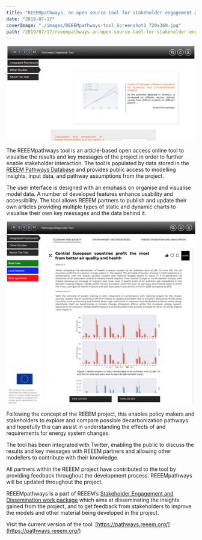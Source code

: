 ```yaml
---
title: "REEEMpathways, an open source tool for stakeholder engagement and pathway diagnostics"
date: "2019-07-17"
coverImage: "./images/REEEMpathways-tool_Screenshot1_720x360.jpg"
path: /2019/07/17/reeempathways-an-open-source-tool-for-stakeholder-engagement-and-pathway-diagnostics/
---
```


![REEEMpathways screenshot](./images/REEEMpathways-tool_Screenshot1_720x360.jpg)

The REEEMpathways tool is an article-based open access online tool to visualise the results and key messages of the project in order to further enable stakeholder interaction. The tool is populated by data stored in the [REEEM Pathways Database](https://www.reeem.org/wp-content/uploads/2019/05/REEEM-D6.5.pdf) and provides public access to modelling insights, input data, and pathway assumptions from the project.

The user interface is designed with an emphasis on organise and visualise model data. A number of developed features enhance usability and accessibility. The tool allows REEEM partners to publish and update their own articles providing multiple types of static and dynamic charts to visualise their own key messages and the data behind it.

![REEEMpathways screenshot](./images/REEEMpathways-tool_Screenshot2.png)

Following the concept of the REEEM project, this enables policy makers and stakeholders to explore and compare possible decarbonization pathways and hopefully this can assist in understanding the effects of and requirements for energy system changes.

The tool has been integrated with Twitter, enabling the public to discuss the results and key messages with REEEM partners and allowing other modellers to contribute with their knowledge.

All partners within the REEEM project have contributed to the tool by providing feedback throughout the development process. REEEMpathways will be updated throughout the project.

REEEMpathways is a part of REEEM’s [Stakeholder Engagement and Dissemination work package](https://www.reeem.org/index.php/work-packages/) which aims at disseminating the insights gained from the project, and to get feedback from stakeholders to improve the models and other material being developed in the project.

Visit the current version of the tool: [https://pathways.reeem.org/](https://pathways.reeem.org/)
